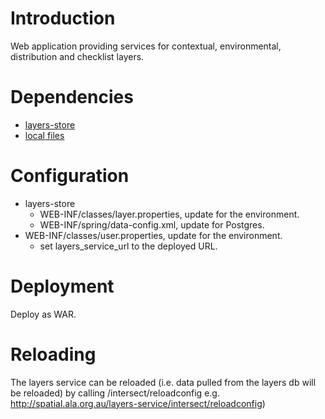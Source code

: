 # Introduction

Web application providing services for contextual, environmental, distribution and checklist layers.


# Dependencies
  * [layers-store](wiki/SystemDocumentationLayersStore)
  * [local files](wiki/SystemDocumentationLocalFiles)


# Configuration
  * layers-store
    * WEB-INF/classes/layer.properties, update for the environment.
    * WEB-INF/spring/data-config.xml, update for Postgres.
  * WEB-INF/classes/user.properties, update for the environment.
    * set layers\_service\_url to the deployed URL.


# Deployment
Deploy as WAR.

# Reloading
The layers service can be reloaded (i.e. data pulled from the layers db will be reloaded) by calling /intersect/reloadconfig e.g. http://spatial.ala.org.au/layers-service/intersect/reloadconfig)